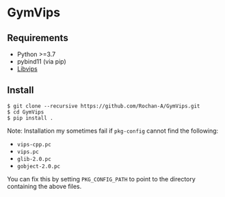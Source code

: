 GymVips
==============

## Requirements

* Python >=3.7
* pybind11 (via pip)
* [Libvips](https://www.libvips.org/)

## Install

```(bash)
$ git clone --recursive https://github.com/Rochan-A/GymVips.git
$ cd GymVips
$ pip install .
```

Note: Installation my sometimes fail if `pkg-config` cannot find the following:
* `vips-cpp.pc`
* `vips.pc`
* `glib-2.0.pc`
* `gobject-2.0.pc`

You can fix this by setting `PKG_CONFIG_PATH` to point to the directory containing
the above files.